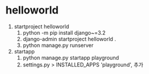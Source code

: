 # helloworld
1. startproject helloworld
    1. python -m pip install django~=3.2
    2. django-admin startproject helloworld .
    3. python manage.py runserver
2. startapp
   1. python manage.py startapp playground
   2. settings.py > INSTALLED_APPS 'playground', 추가